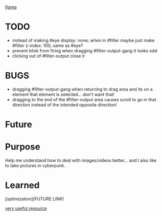 [figma](https://www.figma.com/design/nAWYIJ7vJY6fdy7NY5DPu5/Untitled?node-id=0-1&node-type=canvas&t=cVSFgWb9ldfmmbnC-0)

# TODO
- instead of making #eye display: none; when in #filter maybe just make #filter z-index: 100; same as #eye?
- prevent blink from firing when dragging #filter-output-gang it looks odd
- clicking out of #filter-output close it 
# BUGS
- dragging #filter-output-gang when returning to drag area and its on a element that element is selected... don't want that!
- dragging to the end of the #filter-output area causes scroll to go in that direction instead of the intended opposite direction! 

# Future
# Purpose
Help me understand how to deal with images/videos better... and I also like to take pictures in cyberpunk. 
# Learned
[optimization](FUTURE LINK)



[very useful resource](https://cyberpunk.fandom.com/wiki/Cyberpunk_Wiki)
